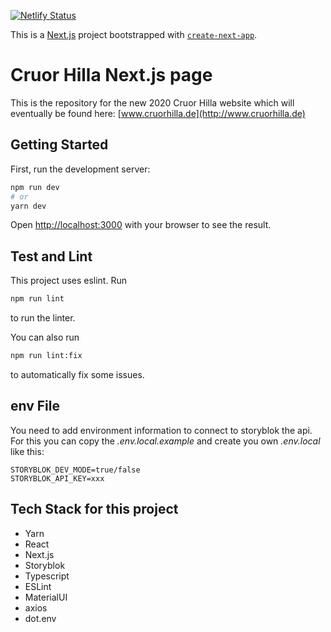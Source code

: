 [![Netlify Status](https://api.netlify.com/api/v1/badges/8334b48b-c1cf-4a56-82b4-cdb68defb499/deploy-status)](https://app.netlify.com/sites/awesome-hamilton-2da033/deploys)

This is a [Next.js](https://nextjs.org/) project bootstrapped with [`create-next-app`](https://github.com/vercel/next.js/tree/canary/packages/create-next-app).

# Cruor Hilla Next.js page

This is the repository for the new 2020 Cruor Hilla website which will eventually be found here:
[www.cruorhilla.de](http://www.cruorhilla.de)  

## Getting Started

First, run the development server:

```bash
npm run dev
# or
yarn dev
```

Open [http://localhost:3000](http://localhost:3000) with your browser to see the result.

## Test and Lint

This project uses eslint. Run 
```bash
npm run lint
``` 
to run the linter.

You can also run 
```bash
npm run lint:fix
``` 
to automatically fix some issues. 

## env File

You need to add environment information to connect to storyblok the api. For this you can copy the _.env.local.example_ and create you own _.env.local_ like this:

```dotenv
STORYBLOK_DEV_MODE=true/false
STORYBLOK_API_KEY=xxx
```

## Tech Stack for this project

* Yarn
* React
* Next.js
* Storyblok
* Typescript
* ESLint
* MaterialUI
* axios
* dot.env
